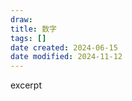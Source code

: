 ```yaml
---
draw:
title: 数字
tags: []
date created: 2024-06-15
date modified: 2024-11-12
---
```


excerpt

<!-- more -->
